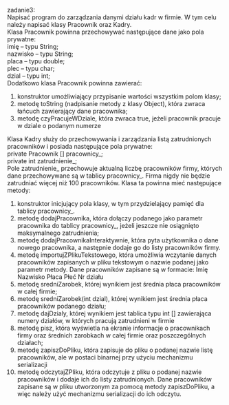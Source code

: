 zadanie3:<br />
Napisać program do zarządzania danymi działu kadr w firmie. W tym celu należy napisać klasy
Pracownik oraz Kadry.<br />
Klasa Pracownik powinna przechowywać następujące dane jako pola prywatne:<br />
imię – typu String;<br />
nazwisko – typu String;<br />
placa – typu double;<br />
plec – typu char;<br />
dzial – typu int;<br />
Dodatkowo klasa Pracownik powinna zawierać:<br />
1. konstruktor umożliwiający przypisanie wartości wszystkim polom klasy;<br />
2. metodę toString (nadpisanie metody z klasy Object), która zwraca łańcuch zawierający dane
pracownika;<br />
3. metodę czyPracujeWDziale, która zwraca true, jeżeli pracownik pracuje w dziale o
podanym numerze<br />

Klasa Kadry służy do przechowywania i zarządzania listą zatrudnionych pracowników i posiada
następujące pola prywatne:<br />
private Pracownik [] pracownicy_;<br />
private int zatrudnienie_;<br />
Pole zatrudnienie_ przechowuje aktualną liczbę pracowników firmy, których dane przechowywane
są w tablicy pracownicy_. Firma nigdy nie będzie zatrudniać więcej niż 100 pracowników.
Klasa ta powinna mieć następujące metody:<br />
1) konstruktor inicjujący pola klasy, w tym przydzielający pamięć dla tablicy pracownicy_.
2) metodę dodajPracownika, która dołączy podanego jako parametr pracownika do tablicy
   pracownicy_, jeżeli jeszcze nie osiągnięto maksymalnego zatrudnienia;
3) metodę dodajPracownikaInteraktywnie, która pyta użytkownika o dane nowego
   pracownika, a następnie dodaje go do listy pracowników firmy.
4) metodę importujZPlikuTekstowego, która umożliwia wczytanie danych pracowników
   zapisanych w pliku tekstowym o nazwie podanej jako parametr metody. Dane pracowników
   zapisane są w formacie: Imię Nazwisko Płaca Płeć Nr działu
5) metodę sredniZarobek, której wynikiem jest średnia płaca pracowników w całej firmie;
6) metodę sredniZarobek(int dzial), której wynikiem jest średnia płaca pracowników
   podanego działu;
7) metodę dajDzialy, której wynikiem jest tablica typu int [] zawierająca numery działów, w
   których pracują zatrudnieni w firmie
8) metodę pisz, która wyświetla na ekranie informacje o pracownikach firmy oraz średnich
   zarobkach w całej firmie oraz poszczególnych działach;
9) metodę zapiszDoPliku, która zapisuje do pliku o podanej nazwie listę pracowników, ale
   w postaci binarnej przy użyciu mechanizmu serializacji
10) metodę odczytajZPliku, która odczytuje z pliku o podanej nazwie pracowników i dodaje
    ich do listy zatrudnionych. Dane pracowników zapisane są w pliku utworzonym za pomocą
    metody zapiszDoPliku, a więc należy użyć mechanizmu serializacji do ich odczytu.